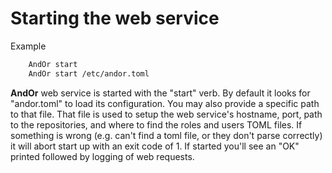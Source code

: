 
# Starting the web service

Example 

```bash
    AndOr start
    AndOr start /etc/andor.toml
```

**AndOr** web service is started with the "start" verb.
By default it looks for "andor.toml" to load its configuration.
You may also provide a specific path to that file. That file
is used to setup the web service's hostname, port, path
to the repositories, and where to find the roles and users
TOML files. If something is wrong (e.g. can't find a toml file,
or they don't parse correctly) it will abort start up with an
exit code of 1.  If started you'll see an "OK" printed followed
by logging of web requests.

